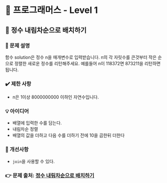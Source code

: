 # 🔔 프로그래머스 - Level 1
## 📑 정수 내림차순으로 배치하기
### 📌 문제 설명
함수 solution은 정수 n을 매개변수로 입력받습니다. 
n의 각 자릿수를 큰것부터 작은 순으로 정렬한 새로운 정수를 리턴해주세요. 
예를들어 n이 118372면 873211을 리턴하면 됩니다.

### ✔️ 제한 사항
- n은 1이상 8000000000 이하인 자연수입니다.


### 💡 아이디어
- 배열에 입력한 수를 담는다. 
- 내림차순 정렬 
- 배열의 값을 더하고 다음 수를 더하기 전에 10을 곱한뒤 더한다

### 💬 개선사항
- `join`을 사용할 수 있다. 

### 👉 문제 출처: [정수 내림차순으로 배치하기](https://programmers.co.kr/learn/courses/30/lessons/12933)


